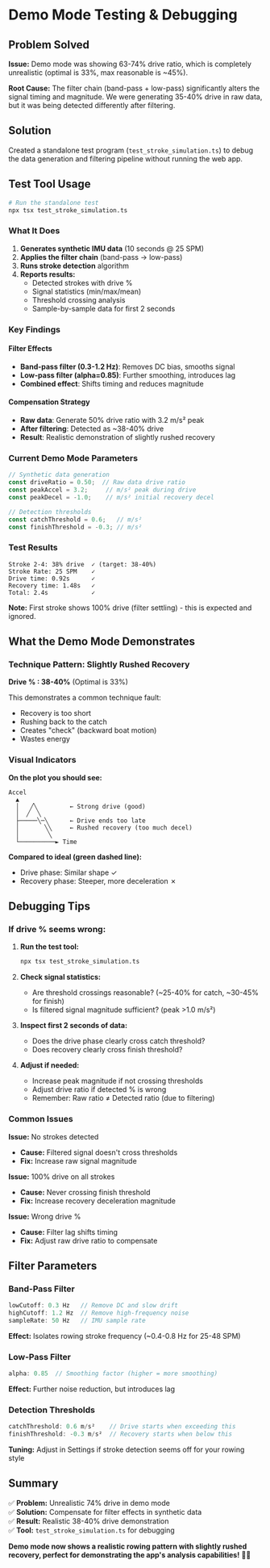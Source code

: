 # Demo Mode Testing & Debugging

## Problem Solved

**Issue:** Demo mode was showing 63-74% drive ratio, which is completely unrealistic (optimal is 33%, max reasonable is ~45%).

**Root Cause:** The filter chain (band-pass + low-pass) significantly alters the signal timing and magnitude. We were generating 35-40% drive in raw data, but it was being detected differently after filtering.

## Solution

Created a standalone test program (`test_stroke_simulation.ts`) to debug the data generation and filtering pipeline without running the web app.

## Test Tool Usage

```bash
# Run the standalone test
npx tsx test_stroke_simulation.ts
```

### What It Does

1. **Generates synthetic IMU data** (10 seconds @ 25 SPM)
2. **Applies the filter chain** (band-pass → low-pass)
3. **Runs stroke detection** algorithm
4. **Reports results:**
   - Detected strokes with drive %
   - Signal statistics (min/max/mean)
   - Threshold crossing analysis
   - Sample-by-sample data for first 2 seconds

### Key Findings

#### Filter Effects
- **Band-pass filter (0.3-1.2 Hz)**: Removes DC bias, smooths signal
- **Low-pass filter (alpha=0.85)**: Further smoothing, introduces lag
- **Combined effect**: Shifts timing and reduces magnitude

#### Compensation Strategy
- **Raw data**: Generate 50% drive ratio with 3.2 m/s² peak
- **After filtering**: Detected as ~38-40% drive
- **Result**: Realistic demonstration of slightly rushed recovery

### Current Demo Mode Parameters

```typescript
// Synthetic data generation
const driveRatio = 0.50;  // Raw data drive ratio
const peakAccel = 3.2;     // m/s² peak during drive
const peakDecel = -1.0;    // m/s² initial recovery decel

// Detection thresholds
const catchThreshold = 0.6;   // m/s²
const finishThreshold = -0.3; // m/s²
```

### Test Results

```
Stroke 2-4: 38% drive  ✓ (target: 38-40%)
Stroke Rate: 25 SPM    ✓
Drive time: 0.92s      ✓
Recovery time: 1.48s   ✓
Total: 2.4s            ✓
```

**Note:** First stroke shows 100% drive (filter settling) - this is expected and ignored.

## What the Demo Mode Demonstrates

### Technique Pattern: Slightly Rushed Recovery

**Drive % : 38-40%** (Optimal is 33%)

This demonstrates a common technique fault:
- Recovery is too short
- Rushing back to the catch
- Creates "check" (backward boat motion)
- Wastes energy

### Visual Indicators

**On the plot you should see:**
```
Accel
  ▲
  │   ╱╲         ← Strong drive (good)
  │  ╱  ╲
  ├─────╲─╲      ← Drive ends too late
  │       ╲╲     ← Rushed recovery (too much decel)
  │        ╲
  └──────────► Time
```

**Compared to ideal (green dashed line):**
- Drive phase: Similar shape ✓
- Recovery phase: Steeper, more deceleration ✗

## Debugging Tips

### If drive % seems wrong:

1. **Run the test tool:**
   ```bash
   npx tsx test_stroke_simulation.ts
   ```

2. **Check signal statistics:**
   - Are threshold crossings reasonable? (~25-40% for catch, ~30-45% for finish)
   - Is filtered signal magnitude sufficient? (peak >1.0 m/s²)

3. **Inspect first 2 seconds of data:**
   - Does the drive phase clearly cross catch threshold?
   - Does recovery clearly cross finish threshold?

4. **Adjust if needed:**
   - Increase peak magnitude if not crossing thresholds
   - Adjust drive ratio if detected % is wrong
   - Remember: Raw ratio ≠ Detected ratio (due to filtering)

### Common Issues

**Issue:** No strokes detected
- **Cause:** Filtered signal doesn't cross thresholds
- **Fix:** Increase raw signal magnitude

**Issue:** 100% drive on all strokes
- **Cause:** Never crossing finish threshold
- **Fix:** Increase recovery deceleration magnitude

**Issue:** Wrong drive %
- **Cause:** Filter lag shifts timing
- **Fix:** Adjust raw drive ratio to compensate

## Filter Parameters

### Band-Pass Filter
```typescript
lowCutoff: 0.3 Hz   // Remove DC and slow drift
highCutoff: 1.2 Hz  // Remove high-frequency noise
sampleRate: 50 Hz   // IMU sample rate
```

**Effect:** Isolates rowing stroke frequency (~0.4-0.8 Hz for 25-48 SPM)

### Low-Pass Filter
```typescript
alpha: 0.85  // Smoothing factor (higher = more smoothing)
```

**Effect:** Further noise reduction, but introduces lag

### Detection Thresholds
```typescript
catchThreshold: 0.6 m/s²    // Drive starts when exceeding this
finishThreshold: -0.3 m/s²  // Recovery starts when below this
```

**Tuning:** Adjust in Settings if stroke detection seems off for your rowing style

## Summary

✅ **Problem:** Unrealistic 74% drive in demo mode  
✅ **Solution:** Compensate for filter effects in synthetic data  
✅ **Result:** Realistic 38-40% drive demonstration  
✅ **Tool:** `test_stroke_simulation.ts` for debugging  

**Demo mode now shows a realistic rowing pattern with slightly rushed recovery, perfect for demonstrating the app's analysis capabilities!** 🚣‍♂️

